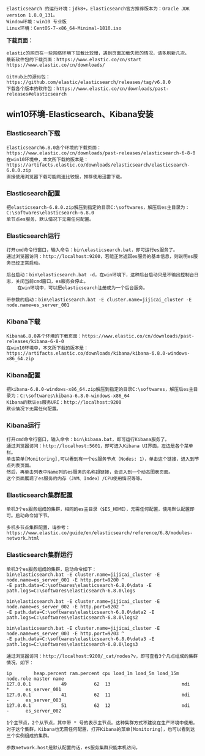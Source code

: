     Elasticsearch 的运行环境：jdk8+，Elasticsearch官方推荐版本为：Oracle JDK version 1.8.0_131。
    Window环境：win10 专业版
    Linux环境：CentOS-7-x86_64-Minimal-1810.iso


**下载页面：**

    elastic的网页在一些网络环境下加载比较慢，遇到页面加载失败的情况，请多刷新几次。
    最新软件包的下载页面：https://www.elastic.co/cn/start
    https://www.elastic.co/cn/downloads/
	
	GitHub上的源码包：https://github.com/elastic/elasticsearch/releases/tag/v6.8.0
	下载各个版本的软件包：https://www.elastic.co/cn/downloads/past-releases#elasticsearch
	
## win10环境-Elasticsearch、Kibana安装

### Elasticsearch下载 
    Elasticsearch6.8.0各个环境的下载页面：https://www.elastic.co/cn/downloads/past-releases/elasticsearch-6-8-0
    在win10环境中，本文所下载的版本是：https://artifacts.elastic.co/downloads/elasticsearch/elasticsearch-6.8.0.zip
    直接使用浏览器下载可能网速比较慢，推荐使用迅雷下载。

### Elasticsearch配置
    把elasticsearch-6.8.0.zip解压到指定的目录C:\softwares，解压后es主目录为：C:\softwares\elasticsearch-6.8.0
    单节点es服务，默认情况下无需任何配置。
		
### Elasticsearch运行
    打开cmd命令行窗口，输入命令：bin\elasticsearch.bat，即可运行es服务了。
    通过浏览器访问：http://localhost:9200，若能正常返回es服务的基本信息，则说明es服务已经正常启动。
    
    后台启动：bin\elasticsearch.bat -d，在win环境下，这种后台启动只是不输出控制台日志，关闭当前cmd窗口，es服务会停止。
        在win环境中，可以把elasticsearch注册成为一个后台服务。
        
    带参数的启动：bin\elasticsearch.bat -E cluster.name=jijicai_cluster -E node.name=es_server_001
		
		
### Kibana下载
    Kibana6.8.0各个环境的下载页面：https://www.elastic.co/cn/downloads/past-releases/kibana-6-8-0
    在win10环境中，本文所下载的版本是：https://artifacts.elastic.co/downloads/kibana/kibana-6.8.0-windows-x86_64.zip

### Kibana配置
    把kibana-6.8.0-windows-x86_64.zip解压到指定的目录C:\softwares，解压后es主目录为：C:\softwares\kibana-6.8.0-windows-x86_64
    Kibana的默认es服务URI：http://localhost:9200
    默认情况下无需任何配置。
	
### Kibana运行
    打开cmd命令行窗口，输入命令：bin\kibana.bat，即可运行Kibana服务了。
    通过浏览器访问：http://localhost:5601，即可进入Kibana UI界面，左边是各个菜单栏。
    单击菜单[Monitoring],可以看到有一个es服务节点（Nodes: 1），单击这个链接，进入到节点列表页面。
    然后，再单击列表中Name列的es服务的名称超链接，会进入到一个动态图表页面。
    这个页面展现了es服务的内存（JVM、Index）/CPU使用情况等等。
	
### Elasticsearch集群配置
    单机3个es服务组成的集群，相同的es主目录（$ES_HOME），无需任何配置，使用默认配置即可。启动命令如下节。
    
    多机多节点集群配置，请参考：https://www.elastic.co/guide/en/elasticsearch/reference/6.8/modules-network.html
	
### Elasticsearch集群运行
    单机3个es服务组成的集群，启动命令如下：
    bin\elasticsearch.bat -E cluster.name=jijicai_cluster -E node.name=es_server_001 -E http.port=9200 ^
    -E path.data=C:\softwares\elasticsearch-6.8.0\data -E path.logs=C:\softwares\elasticsearch-6.8.0\logs

    bin\elasticsearch.bat -E cluster.name=jijicai_cluster -E node.name=es_server_002 -E http.port=9202 ^
    -E path.data=C:\softwares\elasticsearch-6.8.0\data2 -E path.logs=C:\softwares\elasticsearch-6.8.0\logs2

    bin\elasticsearch.bat -E cluster.name=jijicai_cluster -E node.name=es_server_003 -E http.port=9203 ^
    -E path.data=C:\softwares\elasticsearch-6.8.0\data3 -E path.logs=C:\softwares\elasticsearch-6.8.0\logs3
    
    通过浏览器访问：http://localhost:9200/_cat/nodes?v，即可查看3个几点组成的集群情况，如下：
    
    ip        heap.percent ram.percent cpu load_1m load_5m load_15m node.role master name
    127.0.0.1           49          62  13                          mdi       *      es_server_001
    127.0.0.1           41          62  11                          mdi       -      es_server_003
    127.0.0.1           51          62  12                          mdi       -      es_server_002
    
    1个主节点，2个从节点，其中带 * 号的表示主节点。这种集群方式不建议在生产环境中使用。
    对于这个集群，Kibana也无需任何配置，打开Kibana的菜单[Monitoring]，也可以看到这三个实例组成的集群。
    
    参数network.host是默认配置的话，es服务集群只能本机访问。
